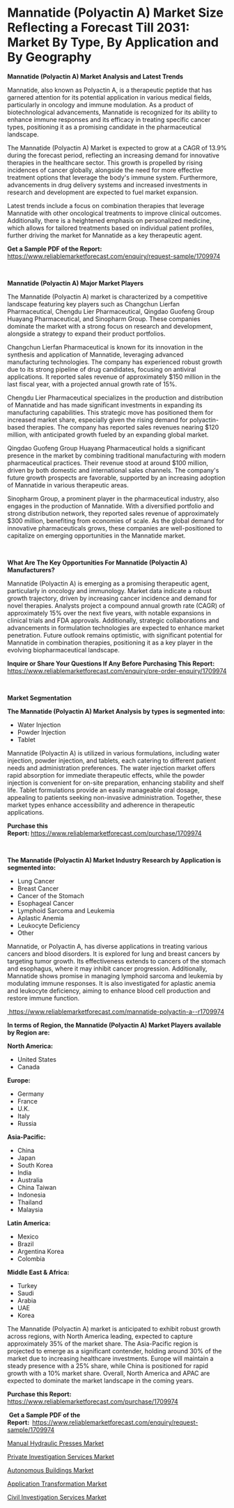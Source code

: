 <p><h1>Mannatide (Polyactin A) Market Size Reflecting a Forecast Till 2031: Market By Type, By Application and By Geography</h1></p><p><strong>Mannatide (Polyactin A) Market Analysis and Latest Trends</strong></p>
<p><p>Mannatide, also known as Polyactin A, is a therapeutic peptide that has garnered attention for its potential application in various medical fields, particularly in oncology and immune modulation. As a product of biotechnological advancements, Mannatide is recognized for its ability to enhance immune responses and its efficacy in treating specific cancer types, positioning it as a promising candidate in the pharmaceutical landscape.</p><p>The Mannatide (Polyactin A) Market is expected to grow at a CAGR of 13.9% during the forecast period, reflecting an increasing demand for innovative therapies in the healthcare sector. This growth is propelled by rising incidences of cancer globally, alongside the need for more effective treatment options that leverage the body's immune system. Furthermore, advancements in drug delivery systems and increased investments in research and development are expected to fuel market expansion.</p><p>Latest trends include a focus on combination therapies that leverage Mannatide with other oncological treatments to improve clinical outcomes. Additionally, there is a heightened emphasis on personalized medicine, which allows for tailored treatments based on individual patient profiles, further driving the market for Mannatide as a key therapeutic agent.</p></p>
<p><strong>Get a Sample PDF of the Report:&nbsp;</strong> <a href="https://www.reliablemarketforecast.com/enquiry/request-sample/1709974?utm_campaign=1771&utm_medium=2&utm_source=Github&utm_content=ia&utm_term=22102024&utm_id=mannatide-polyactin-a">https://www.reliablemarketforecast.com/enquiry/request-sample/1709974</a></p>
<p>&nbsp;</p>
<p><strong>Mannatide (Polyactin A) Major Market Players</strong></p>
<p><p>The Mannatide (Polyactin A) market is characterized by a competitive landscape featuring key players such as Changchun Lierfan Pharmaceutical, Chengdu Lier Pharmaceutical, Qingdao Guofeng Group Huayang Pharmaceutical, and Sinopharm Group. These companies dominate the market with a strong focus on research and development, alongside a strategy to expand their product portfolios.</p><p>Changchun Lierfan Pharmaceutical is known for its innovation in the synthesis and application of Mannatide, leveraging advanced manufacturing technologies. The company has experienced robust growth due to its strong pipeline of drug candidates, focusing on antiviral applications. It reported sales revenue of approximately $150 million in the last fiscal year, with a projected annual growth rate of 15%.</p><p>Chengdu Lier Pharmaceutical specializes in the production and distribution of Mannatide and has made significant investments in expanding its manufacturing capabilities. This strategic move has positioned them for increased market share, especially given the rising demand for polyactin-based therapies. The company has reported sales revenues nearing $120 million, with anticipated growth fueled by an expanding global market.</p><p>Qingdao Guofeng Group Huayang Pharmaceutical holds a significant presence in the market by combining traditional manufacturing with modern pharmaceutical practices. Their revenue stood at around $100 million, driven by both domestic and international sales channels. The company's future growth prospects are favorable, supported by an increasing adoption of Mannatide in various therapeutic areas.</p><p>Sinopharm Group, a prominent player in the pharmaceutical industry, also engages in the production of Mannatide. With a diversified portfolio and strong distribution network, they reported sales revenue of approximately $300 million, benefiting from economies of scale. As the global demand for innovative pharmaceuticals grows, these companies are well-positioned to capitalize on emerging opportunities in the Mannatide market.</p></p>
<p>&nbsp;</p>
<p><strong>What Are The Key Opportunities For Mannatide (Polyactin A) Manufacturers?</strong></p>
<p><p>Mannatide (Polyactin A) is emerging as a promising therapeutic agent, particularly in oncology and immunology. Market data indicate a robust growth trajectory, driven by increasing cancer incidence and demand for novel therapies. Analysts project a compound annual growth rate (CAGR) of approximately 15% over the next five years, with notable expansions in clinical trials and FDA approvals. Additionally, strategic collaborations and advancements in formulation technologies are expected to enhance market penetration. Future outlook remains optimistic, with significant potential for Mannatide in combination therapies, positioning it as a key player in the evolving biopharmaceutical landscape.</p></p>
<p><strong>Inquire or Share Your Questions If Any Before Purchasing This Report:</strong> <a href="https://www.reliablemarketforecast.com/enquiry/pre-order-enquiry/1709974?utm_campaign=1771&utm_medium=2&utm_source=Github&utm_content=ia&utm_term=22102024&utm_id=mannatide-polyactin-a">https://www.reliablemarketforecast.com/enquiry/pre-order-enquiry/1709974</a></p>
<p>&nbsp;</p>
<p><strong>Market Segmentation</strong></p>
<p><strong>The Mannatide (Polyactin A) Market Analysis by types is segmented into:</strong></p>
<p><ul><li>Water Injection</li><li>Powder Injection</li><li>Tablet</li></ul></p>
<p><p>Mannatide (Polyactin A) is utilized in various formulations, including water injection, powder injection, and tablets, each catering to different patient needs and administration preferences. The water injection market offers rapid absorption for immediate therapeutic effects, while the powder injection is convenient for on-site preparation, enhancing stability and shelf life. Tablet formulations provide an easily manageable oral dosage, appealing to patients seeking non-invasive administration. Together, these market types enhance accessibility and adherence in therapeutic applications.</p></p>
<p><strong>Purchase this Report:&nbsp;</strong><a href="https://www.reliablemarketforecast.com/purchase/1709974?utm_campaign=1771&utm_medium=2&utm_source=Github&utm_content=ia&utm_term=22102024&utm_id=mannatide-polyactin-a">https://www.reliablemarketforecast.com/purchase/1709974</a></p>
<p>&nbsp;</p>
<p><strong>The Mannatide (Polyactin A) Market Industry Research by Application is segmented into:</strong></p>
<p><ul><li>Lung Cancer</li><li>Breast Cancer</li><li>Cancer of the Stomach</li><li>Esophageal Cancer</li><li>Lymphoid Sarcoma and Leukemia</li><li>Aplastic Anemia</li><li>Leukocyte Deficiency</li><li>Other</li></ul></p>
<p><p>Mannatide, or Polyactin A, has diverse applications in treating various cancers and blood disorders. It is explored for lung and breast cancers by targeting tumor growth. Its effectiveness extends to cancers of the stomach and esophagus, where it may inhibit cancer progression. Additionally, Mannatide shows promise in managing lymphoid sarcoma and leukemia by modulating immune responses. It is also investigated for aplastic anemia and leukocyte deficiency, aiming to enhance blood cell production and restore immune function.</p></p>
<p><a href="https://www.reliablemarketforecast.com/mannatide-polyactin-a--r1709974?utm_campaign=1771&utm_medium=2&utm_source=Github&utm_content=ia&utm_term=22102024&utm_id=mannatide-polyactin-a">&nbsp;https://www.reliablemarketforecast.com/mannatide-polyactin-a--r1709974</a></p>
<p><strong>In terms of Region, the Mannatide (Polyactin A) Market Players available by Region are:</strong></p>
<p>
    <p> <strong> North America: </strong>
        <ul>
            <li>United States</li>
            <li>Canada</li>
        </ul>
        </p> 
    <p> <strong> Europe: </strong>
        <ul>
            <li>Germany</li>
            <li>France</li>
            <li>U.K.</li>
            <li>Italy</li>
            <li>Russia</li>
        </ul>
        </p> 
    <p> <strong> Asia-Pacific: </strong>
        <ul>
            <li>China</li>
            <li>Japan</li>
            <li>South Korea</li>
            <li>India</li>
            <li>Australia</li>
            <li>China Taiwan</li>
            <li>Indonesia</li>
            <li>Thailand</li>
            <li>Malaysia</li>
        </ul>
        </p> 
    <p> <strong> Latin America: </strong>
        <ul>
            <li>Mexico</li>
            <li>Brazil</li>
            <li>Argentina Korea</li>
            <li>Colombia</li>
        </ul>
        </p> 
    <p> <strong> Middle East & Africa: </strong>
        <ul>
            <li>Turkey</li>
            <li>Saudi</li>
            <li>Arabia</li>
            <li>UAE</li>
            <li>Korea</li>
        </ul>
    </p>
    </p>
<p><p>The Mannatide (Polyactin A) market is anticipated to exhibit robust growth across regions, with North America leading, expected to capture approximately 35% of the market share. The Asia-Pacific region is projected to emerge as a significant contender, holding around 30% of the market due to increasing healthcare investments. Europe will maintain a steady presence with a 25% share, while China is positioned for rapid growth with a 10% market share. Overall, North America and APAC are expected to dominate the market landscape in the coming years.</p></p>
<p><strong>Purchase this Report: </strong><a href="https://www.reliablemarketforecast.com/purchase/1709974?utm_campaign=1771&utm_medium=2&utm_source=Github&utm_content=ia&utm_term=22102024&utm_id=mannatide-polyactin-a">https://www.reliablemarketforecast.com/purchase/1709974</a></p>
<p>&nbsp;<strong>Get a Sample PDF of the Report:&nbsp;&nbsp;</strong><a href="https://www.reliablemarketforecast.com/enquiry/request-sample/1709974?utm_campaign=1771&utm_medium=2&utm_source=Github&utm_content=ia&utm_term=22102024&utm_id=mannatide-polyactin-a">https://www.reliablemarketforecast.com/enquiry/request-sample/1709974</a></p>
<p><strong></strong></p>
<p><p><a href="https://www.linkedin.com/pulse/market-forecasting-change-global-manual-hydraulic-presses-lhdze?utm_campaign=1771&utm_medium=2&utm_source=Github&utm_content=ia&utm_term=22102024&utm_id=mannatide-polyactin-a">Manual Hydraulic Presses Market</a></p><p><a href="https://www.linkedin.com/pulse/private-investigation-services-landscape-product-spectrum-market-x888c?utm_campaign=1771&utm_medium=2&utm_source=Github&utm_content=ia&utm_term=22102024&utm_id=mannatide-polyactin-a">Private Investigation Services Market</a></p><p><a href="https://www.linkedin.com/pulse/regional-adaptations-global-autonomous-buildings-market-trends-vdf5c?utm_campaign=1771&utm_medium=2&utm_source=Github&utm_content=ia&utm_term=22102024&utm_id=mannatide-polyactin-a">Autonomous Buildings Market</a></p><p><a href="https://www.linkedin.com/pulse/application-transformation-market-opportunities-emerging-r23pc?utm_campaign=1771&utm_medium=2&utm_source=Github&utm_content=ia&utm_term=22102024&utm_id=mannatide-polyactin-a">Application Transformation Market</a></p><p><a href="https://www.linkedin.com/pulse/comprehensive-civil-investigation-services-market-report-segmentation-vbqdc?utm_campaign=1771&utm_medium=2&utm_source=Github&utm_content=ia&utm_term=22102024&utm_id=mannatide-polyactin-a">Civil Investigation Services Market</a></p></p>
